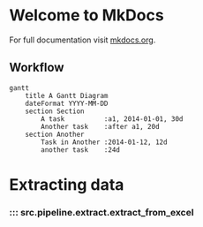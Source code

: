 # Welcome to MkDocs

For full documentation visit [mkdocs.org](https://www.mkdocs.org).

## Workflow

```mermaid
gantt
    title A Gantt Diagram
    dateFormat YYYY-MM-DD
    section Section
        A task          :a1, 2014-01-01, 30d
        Another task    :after a1, 20d
    section Another
        Task in Another :2014-01-12, 12d
        another task    :24d
```

# Extracting data   
    
### ::: src.pipeline.extract.extract_from_excel
